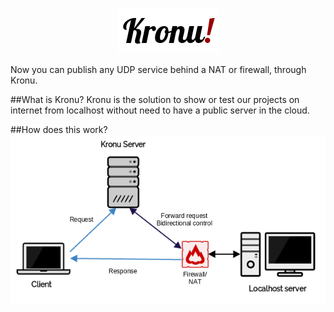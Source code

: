 <p align="center">
  <img src="https://raw.githubusercontent.com/JavaGarcia/kronu/master/doc/kronu.png">
</p>

Now you can publish any UDP service behind a NAT or firewall, through Kronu.

##What is Kronu?
Kronu is the solution to show or test our projects on internet from localhost without need to have a public server in the cloud.

##How does this work?
  <img src="https://raw.githubusercontent.com/JavaGarcia/kronu/master/doc/net-d.png">


